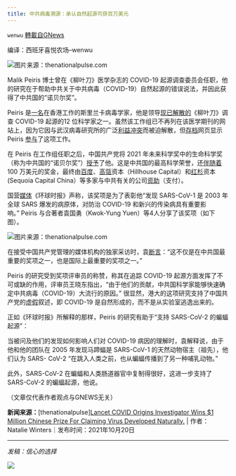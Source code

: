 ```yaml
---
title: 中共病毒溯源：承认自然起源可获百万美元
---
```

`wenwu` [轉載自GNews](https://gnews.org/zh-hans/1606789/)

编译：西班牙喜悦农场–wenwu

![](https://assets.gnews.org/wp-content/uploads/2021/10/image0-2-12.jpg)图片来源：thenationalpulse.com

Malik Peiris 博士曾在《柳叶刀》医学杂志的 COVID-19 起源调查委员会任职，他的研究在于帮助中共关于中共病毒（COVID-19）自然起源的错误说法，并因此获得了中共国的”诺贝尔奖”。

Peiris 是[一名](https://thenationalpulse.com/news/lancet-scrubs-entire-covid-origins-team/)在香港工作的斯里兰卡病毒学家，他是领导[现已解散的](https://www.wsj.com/articles/covid-19-panel-of-scientists-investigating-origins-of-virus-is-disbanded-11632571202)《柳叶刀》调查 COVID-19 起源的12 位科学家之一。虽然该工作组已不再列在该医学期刊的网站上，因为它因与武汉病毒研究所的广泛[利益冲突](https://thenationalpulse.com/exclusive/lancets-jeffrey-sachs-covid-commission-chair-ccp-ties/)而被迫解散，但[存档](https://web.archive.org/web/20210126092406/https:/covid19commission.org/origins-of-the-pandemic)网页显示 Peiris [参与](https://web.archive.org/web/20210623213920/https:/covid19commission.org/malik-peiris)了这项工作。

在 Peiris 在工作组任职之后，中国共产党将 2021 年未来科学奖中的生命科学奖（称为中共国的“诺贝尔奖”）[授予](http://www.futureprize.org/en/laureates/detail/54.html)了他。这是中共国的最高科学荣誉，还[伴随着](https://www.thestandard.com.hk/section-news/section/4/234120/HKU-medicine-profs-win-'China's-Nobel-Prize') 100 万美元的奖金，最终由[百度](https://qz.com/1708662/chinese-tech-giants-tools-of-the-communist-party-us-official/)、[高瓴](https://thenationalpulse.com/politics/tiktok-ccp-investor/)资本（Hillhouse Capital）和[红杉](https://thenationalpulse.com/news/revealed-lincoln-project-donors-include-romneys-bain-capital-ccp-linked-secquioa/)资本(Sequoia Capital China）等多家与中共有关的公司[资助](http://www.futureprize.org/en/nomination.html)（支付）。

国营[媒体](https://www.globaltimes.cn/page/202109/1234039.shtml)《环球时报》声称，该奖项是为了表彰他“发现 SARS-CoV-1 是 2003 年全球 SARS 爆发的病原体，对防治 COVID-19 和新兴的传染病具有重要影响。” Peiris 与合著者袁国勇（Kwok-Yung Yuen）等4人分享了该奖项（如下图）。

![](https://assets.gnews.org/wp-content/uploads/2021/10/unknown-3-9.png)图片来源：thenationalpulse.com

在接受中国共产党管理的媒体机构的独家采访时，袁[断言](https://island.lk/lankas-malik-peiris-shares-chinas-nobel-prize-of-usd-1-mn-with-yuen/)：“这不仅是在中共国最重要的奖项之一，也是国际上最重要的奖项之一。”

Peiris 的研究受到奖项评审员的称赞，称其在追踪 COVID-19 起源方面发挥了不可或缺的作用，评审员王晓东指出，“由于他们的贡献，中共国科学家能够快速确定中共病毒（COVID-19）大流行的原因。” 很显然，港大的这项研究支持了中国共产党的[虚假](https://thenationalpulse.com/exclusive/wuhan-lab-erases-nih-ties-gof-research/)叙述，即 COVID-19 是自然形成的，而不是从实验室逃逸出来的。

正如《环球时报》所解释的那样，Peiris 的研究有助于“支持 SARS-CoV-2 的蝙蝠起源”：

当被问及他们的发现如何影响人们对 COVID-19 病因的理解时，袁解释说，由于他和他的团队在 2005 年发现马蹄蝠是 SARS-CoV-1 的天然动物宿主（祖先），他们认为 SARS- CoV-2 “在跳入人类之前，也从蝙蝠传播到了另一种哺乳动物。”

此外，SARS-CoV-2 在蝙蝠和人类肠道器官中复制得很好，这进一步支持了 SARS-CoV-2 的蝙蝠起源，他说。

（文章仅代表作者观点与GNEWS无关）

**新闻来源：**[thenationalpulse][Lancet COVID Origins Investigator Wins $1 Million Chinese Prize For Claiming Virus Developed Naturally.](https://thenationalpulse.com/exclusive/lancet-covid-investigator-wins-china-nobel-prize/) | 作者：Natalie Winters｜发布时间：2021年10月20日

* * *

*发稿：信心的选择*

![](https://assets.gnews.org/wp-content/uploads/2021/10/GNEWS_CH.-1-2.jpeg)
